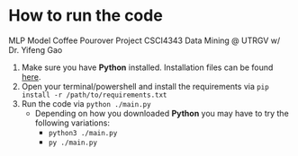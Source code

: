 # How to run the code
MLP Model Coffee Pourover Project
CSCI4343 Data Mining @ UTRGV w/ Dr. Yifeng Gao

1) Make sure you have **Python** installed. Installation files can be found [here](https://www.python.org/downloads/).
2) Open your terminal/powershell and install the requirements via `pip install -r /path/to/requirements.txt`
3) Run the code via `python ./main.py`
    - Depending on how you downloaded **Python** you may have to try the following variations:
        - `python3 ./main.py`
        - `py ./main.py`